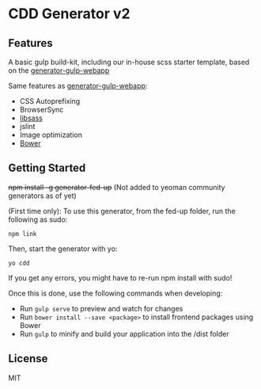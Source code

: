 
# CDD Generator v2

## Features

A basic gulp build-kit, including our in-house scss starter template, based on the [generator-gulp-webapp](https://github.com/yeoman/generator-gulp-webapp)

Same features as [generator-gulp-webapp](https://github.com/yeoman/generator-gulp-webapp):

* CSS Autoprefixing
* BrowserSync
* [libsass](http://libsass.org)
* jslint
* Image optimization
* [Bower](http://bower.io)

## Getting Started

~~npm install -g generator-fed-up~~ (Not added to yeoman community generators as of yet)

(First time only): To use this generator, from the fed-up folder, run the following as sudo:
  
    npm link

Then, start the generator with yo: 

    yo cdd

If you get any errors, you might have to re-run npm install with sudo!

Once this is done, use the following commands when developing:

- Run `gulp serve` to preview and watch for changes
- Run `bower install --save <package>` to install frontend packages using Bower
- Run `gulp` to minify and build your application into the /dist folder

## License

MIT
